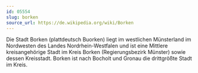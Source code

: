 ```yaml
---
id: 05554
slug: borken
source_url: https://de.wikipedia.org/wiki/Borken
---
```


Die Stadt Borken (plattdeutsch Buorken) liegt im westlichen Münsterland im Nordwesten des Landes Nordrhein-Westfalen und ist eine Mittlere kreisangehörige Stadt im Kreis Borken (Regierungsbezirk Münster) sowie dessen Kreisstadt. Borken ist nach Bocholt und Gronau die drittgrößte Stadt im Kreis.
